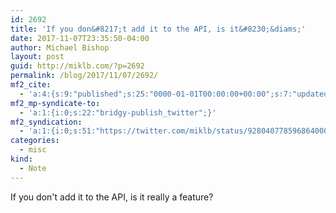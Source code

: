 ```yaml
---
id: 2692
title: 'If you don&#8217;t add it to the API, is it&#8230;&diams;'
date: 2017-11-07T23:35:50-04:00
author: Michael Bishop
layout: post
guid: http://miklb.com/?p=2692
permalink: /blog/2017/11/07/2692/
mf2_cite:
  - 'a:4:{s:9:"published";s:25:"0000-01-01T00:00:00+00:00";s:7:"updated";s:25:"0000-01-01T00:00:00+00:00";s:8:"category";a:1:{i:0;s:0:"";}s:6:"author";a:0:{}}'
mf2_mp-syndicate-to:
  - 'a:1:{i:0;s:22:"bridgy-publish_twitter";}'
mf2_syndication:
  - 'a:1:{i:0;s:51:"https://twitter.com/miklb/status/928040778596864000";}'
categories:
  - misc
kind:
  - Note
---
```

If you don't add it to the API, is it really a feature?
